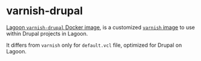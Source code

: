 # varnish-drupal

[Lagoon `varnish-drupal` Docker image](https://github.com/amazeeio/lagoon/blob/master/images/varnish-drupal/Dockerfile), is a customized [`varnish` image](varnish.md) to use within Drupal projects in Lagoon.

It differs from `varnish` only for `default.vcl` file, optimized for Drupal on Lagoon.

